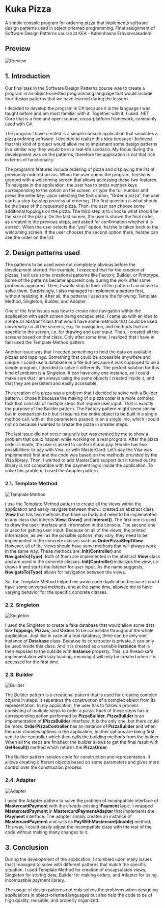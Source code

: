 # Kuka Pizza

A simple console program for ordering pizza that implements software design patterns used in object oriented programming. Final assignment of Software Design Patterns course at KEA - Københavns Erhvervsakademi.

## Preview

![Preview](meta/preview.gif)

## 1. Introduction

Our final task in the Software Design Patterns course was to create a program in an object-oriented programming language that would include four design patterns that we have learned during the lessons.

I decided to develop the program in C# because it is the language I was taught before and am most familiar with it. Together with it, I used .NET Core that is a free and open-source, cross-platform framework, commonly used with C#.

The program I have created is a simple console application that simulates a pizza ordering software. I decided to realize this idea because I believed that this kind of project would allow me to implement some design patterns in a similar way they would be in a real-life scenario. My focus during the development was on the patterns, therefore the application is not that rich in terms of functionality.

The program’s features include ordering of pizza and displaying the list of previously ordered pizzas. When the user opens the program, he/she is greeted with a welcoming screen that allows accessing these two features. To navigate in the application, the user has to press number keys corresponding to the option on the screen, or type the full number and press the enter key. Upon selecting the first option, “Order a pizza”, the user starts a step-by-step process of ordering. The first question is what should be the base of the requested pizza. Then, the user can choose some additional toppings on the pizza. The third step is to choose what should be the size of the pizza. On the last screen, the user is shown the final order, as created in the previous steps, and asked for confirmation whether it is correct. When the user selects the “yes” option, he/she is taken back to the welcoming screen. If the user chooses the second option there, he/she can see the order on the list.

## 2. Design patterns used

The patterns to be used were not completely obvious before the development started. For example, I expected that for the creation of pizzas, I will use some creational patterns like Factory, Builder, or Prototype. Some of the patterns became apparent only during the work after some problems appeared. Then, I would stop to think of the pattern I could use to solve them. Surprisingly, I also managed to implement a pattern first, without realizing it. After all, the patterns I used are the following: Template Method, Singleton, Builder, and Adapter.

One of the first issues was how to create nice navigation within the application with each screen being encapsulated. I came up with an idea to create an abstract class that would have some methods that could be used universally on all the screens, e.g. for navigation, and methods that are specific to the screen, i.e. for drawing and user input. Then, I created all the screens based on that class. Only after some time, I realized that I have in fact used the Template Method pattern.

Another issue was that I needed something to hold the data on available pizzas and toppings. Something that could be accessible anywhere and unique. I could use a database or a file but because it was supposed to be a simple program, I decided to solve it differently. The perfect solution for this kind of problem is a Singleton. It can have only one instance, so I could make sure that I am always using the same objects I created inside it, and that they are persistent and easily accessible.

The creation of a pizza was a problem that I decided to solve with a Builder pattern. I chose it because the making of a pizza order is a more complex task that consists of multiple steps that require user input. That is exactly the purpose of the Builder pattern. The Factory pattern might seem similar but in comparison to it but it requires the entire object to be built in a single method call, with all the parameters passed in on a single line, which I could not do because I wanted to create the pizza in smaller steps.

The last issue did not occur naturally but was created by me to show a problem that could happen while working on a real program. After the pizza order is made, the user is asked to confirm it and pay. He/she has two possibilities: to pay with Visa, or with MasterCard. Let’s say the Visa was implemented first and the code was based on the methods provided by the Visa library. Then, I wanted to add MasterCard support but it turned out its library is not compatible with the payment logic inside the application. To solve this problem, I used the Adapter pattern.

### 2.1. Template Method

![Template Method](meta/TemplateMethod.png)

I use the Template Method pattern to create all the views within the application and easily navigate between them. I created an abstract class **View** that has two methods that have no body but need to be implemented in any class that inherits **View**: **Draw()** and **Interact()**. The first one is used to draw the user interface and information in the console. The second one is used for getting user input. Because on all of the views, the printed information, as well as the possible options, may vary, they need to be implemented in the concrete classes such as **OrderPizzaStep1View**. However, all of the views should have some methods that will always work in the same way. These methods are: **Init(Controller)** and **NavigateTo(Type)**. Both of them are implemented in the abstract **View** class and are used in the concrete classes. **Init(Controller)** initializes the view, i.e. draws it and starts the listener for user input. As the name suggests, **NavigateTo(Type)** allows for navigation between the views.

So, the Template Method helped me avoid code duplication because I could have some universal methods, and at the same time, allowed me to have varying behavior for the specific concrete classes.

### 2.2. Singleton

![Singleton](meta/Singleton.png)

I used the Singleton to create a fake database that would allow some data like **Toppings**, **Pizzas**, and **Orders** to be accessible throughout the whole application. Just like in case of a real database, there can be only one instance of **Database** class. Because its constructor is private, it can only be used inside this class. And it is created as a variable **instance** that is then exposed to the outside with **Instance** property. This is a thread-safe implementation with lazy loading, meaning it will only be created when it is accessed for the first time.

### 2.3. Builder

![Builder](meta/Builder.png)

The Builder pattern is a creational pattern that is used for creating complex objects in steps. It separates the construction of a complex object from its representation. In my application, the user has to follow a process consisting of multiple steps to order a pizza. Each of these steps has a corresponding action performed by **PizzaBuilder**. **PizzaBuilder** is an implementation of **IPizzaBuilder** interface. It is the only one, but there could be more. **OrderPizzaController** has an instance of **PizzaBuilder** and when the user chooses options in the application, his/her options are being first sent to the controller which then calls the building methods from the builder. When all the steps are finished, the builder allows to get the final result with **GetResult()** method which returns the **PizzaOrder**.

The Builder pattern isolates code for construction and representation. It allows creating different objects based on some parameters and gives more control over the construction process.

### 2.4. Adapter

![Adapter](meta/Adapter.png)

I used the Adapter pattern to solve the problem of incompatible interface of **MastercardPayment** with the already existing **IPayment** logic. I wrapped **MastercardPayment** in **MastercardPaymentAdapter** that implements the **IPayment** interface. The adapter simply creates an instance of **MastercardPayment** and calls its **PayWithMastercard(double)** method. This way, I could easily adjust the incompatible class with the rest of the code without making many changes to it.

## 3. Conclusion

During the development of the application, I stumbled upon many issues that I managed to solve with different patterns that match the specific situation. I used Template Method for creation of encapsulated views, Singleton for storing data, Builder for making orders, and Adapter for using incompatible payment library.

The usage of design patterns not only solves the problems when designing applications in object-oriented languages but also help the code to be of high quality, reusable, and properly organized.
